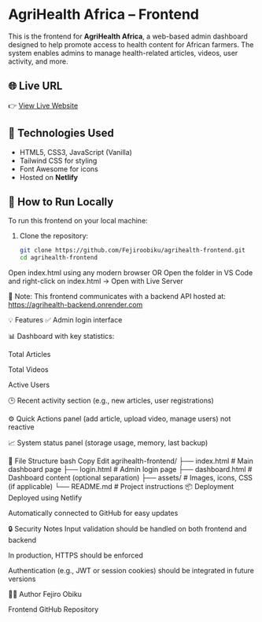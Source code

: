 # AgriHealth Africa – Frontend

This is the frontend for **AgriHealth Africa**, a web-based admin dashboard designed to help promote access to health content for African farmers. The system enables admins to manage health-related articles, videos, user activity, and more.

## 🌐 Live URL

👉 [View Live Website](https://agrihealth-admin.netlify.app/)

## 🧰 Technologies Used

- HTML5, CSS3, JavaScript (Vanilla)
- Tailwind CSS for styling
- Font Awesome for icons
- Hosted on **Netlify**

## 🚀 How to Run Locally

To run this frontend on your local machine:

1. Clone the repository:
   ```bash
   git clone https://github.com/Fejiroobiku/agrihealth-frontend.git
   cd agrihealth-frontend
Open index.html using any modern browser
OR
Open the folder in VS Code and right-click on index.html → Open with Live Server

🔗 Note: This frontend communicates with a backend API hosted at:
https://agrihealth-backend.onrender.com

💡 Features
✅ Admin login interface

📊 Dashboard with key statistics:

Total Articles

Total Videos

Active Users

🕒 Recent activity section (e.g., new articles, user registrations)

⚙️ Quick Actions panel (add article, upload video, manage users) not reactive 

📈 System status panel (storage usage, memory, last backup)

📁 File Structure
bash
Copy
Edit
agrihealth-frontend/
├── index.html         # Main dashboard page
├── login.html         # Admin login page
├── dashboard.html     # Dashboard content (optional separation)
├── assets/            # Images, icons, CSS (if applicable)
└── README.md          # Project instructions
📦 Deployment
Deployed using Netlify

Automatically connected to GitHub for easy updates

🔒 Security Notes
Input validation should be handled on both frontend and backend

In production, HTTPS should be enforced

Authentication (e.g., JWT or session cookies) should be integrated in future versions

🙋‍♂️ Author
Fejiro Obiku

Frontend GitHub Repository
